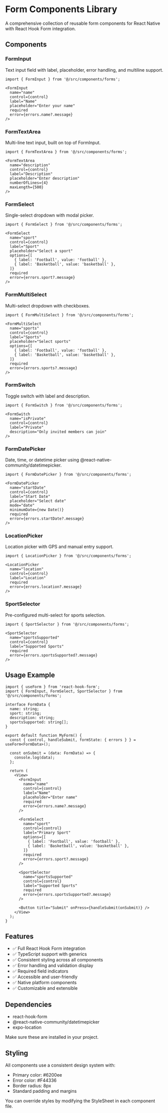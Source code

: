 # Form Components Library

A comprehensive collection of reusable form components for React Native with React Hook Form integration.

## Components

### FormInput
Text input field with label, placeholder, error handling, and multiline support.

```tsx
import { FormInput } from '@/src/components/forms';

<FormInput
  name="name"
  control={control}
  label="Name"
  placeholder="Enter your name"
  required
  error={errors.name?.message}
/>
```

### FormTextArea
Multi-line text input, built on top of FormInput.

```tsx
import { FormTextArea } from '@/src/components/forms';

<FormTextArea
  name="description"
  control={control}
  label="Description"
  placeholder="Enter description"
  numberOfLines={4}
  maxLength={500}
/>
```

### FormSelect
Single-select dropdown with modal picker.

```tsx
import { FormSelect } from '@/src/components/forms';

<FormSelect
  name="sport"
  control={control}
  label="Sport"
  placeholder="Select a sport"
  options={[
    { label: 'Football', value: 'football' },
    { label: 'Basketball', value: 'basketball' },
  ]}
  required
  error={errors.sport?.message}
/>
```

### FormMultiSelect
Multi-select dropdown with checkboxes.

```tsx
import { FormMultiSelect } from '@/src/components/forms';

<FormMultiSelect
  name="sports"
  control={control}
  label="Sports"
  placeholder="Select sports"
  options={[
    { label: 'Football', value: 'football' },
    { label: 'Basketball', value: 'basketball' },
  ]}
  required
  error={errors.sports?.message}
/>
```

### FormSwitch
Toggle switch with label and description.

```tsx
import { FormSwitch } from '@/src/components/forms';

<FormSwitch
  name="isPrivate"
  control={control}
  label="Private"
  description="Only invited members can join"
/>
```

### FormDatePicker
Date, time, or datetime picker using @react-native-community/datetimepicker.

```tsx
import { FormDatePicker } from '@/src/components/forms';

<FormDatePicker
  name="startDate"
  control={control}
  label="Start Date"
  placeholder="Select date"
  mode="date"
  minimumDate={new Date()}
  required
  error={errors.startDate?.message}
/>
```

### LocationPicker
Location picker with GPS and manual entry support.

```tsx
import { LocationPicker } from '@/src/components/forms';

<LocationPicker
  name="location"
  control={control}
  label="Location"
  required
  error={errors.location?.message}
/>
```

### SportSelector
Pre-configured multi-select for sports selection.

```tsx
import { SportSelector } from '@/src/components/forms';

<SportSelector
  name="sportsSupported"
  control={control}
  label="Supported Sports"
  required
  error={errors.sportsSupported?.message}
/>
```

## Usage Example

```tsx
import { useForm } from 'react-hook-form';
import { FormInput, FormSelect, SportSelector } from '@/src/components/forms';

interface FormData {
  name: string;
  sport: string;
  description: string;
  sportsSupported: string[];
}

export default function MyForm() {
  const { control, handleSubmit, formState: { errors } } = useForm<FormData>();

  const onSubmit = (data: FormData) => {
    console.log(data);
  };

  return (
    <View>
      <FormInput
        name="name"
        control={control}
        label="Name"
        placeholder="Enter name"
        required
        error={errors.name?.message}
      />

      <FormSelect
        name="sport"
        control={control}
        label="Primary Sport"
        options={[
          { label: 'Football', value: 'football' },
          { label: 'Basketball', value: 'basketball' },
        ]}
        required
        error={errors.sport?.message}
      />

      <SportSelector
        name="sportsSupported"
        control={control}
        label="Supported Sports"
        required
        error={errors.sportsSupported?.message}
      />

      <Button title="Submit" onPress={handleSubmit(onSubmit)} />
    </View>
  );
}
```

## Features

- ✅ Full React Hook Form integration
- ✅ TypeScript support with generics
- ✅ Consistent styling across all components
- ✅ Error handling and validation display
- ✅ Required field indicators
- ✅ Accessible and user-friendly
- ✅ Native platform components
- ✅ Customizable and extensible

## Dependencies

- react-hook-form
- @react-native-community/datetimepicker
- expo-location

Make sure these are installed in your project.

## Styling

All components use a consistent design system with:
- Primary color: #6200ee
- Error color: #F44336
- Border radius: 8px
- Standard padding and margins

You can override styles by modifying the StyleSheet in each component file.
